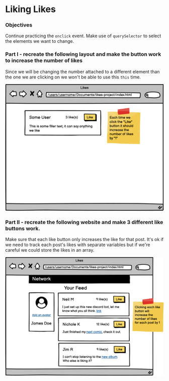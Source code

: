 # Liking Likes

### Objectives

Continue practicing the `onclick` event.
Make use of `querySelector` to select the elements we want to change.

### Part I - recreate the following layout and make the button work to increase the number of likes

Since we will be changing the number attached to a different element than the one we are clicking on we won't be able to use this `this` time.

![](liking.png)

### Part II - recreate the following website and make 3 different like buttons work.

Make sure that each like button only increases the like for that post. It's ok if we need to track each post's likes with separate variables but if we're careful we could store the likes in an array.

![](likes2-fixed.png)
